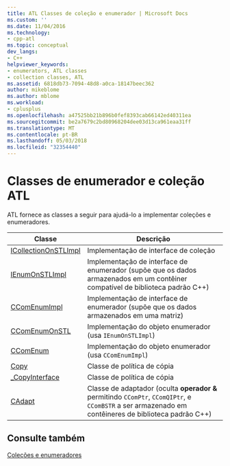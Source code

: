 ```yaml
---
title: ATL Classes de coleção e enumerador | Microsoft Docs
ms.custom: ''
ms.date: 11/04/2016
ms.technology:
- cpp-atl
ms.topic: conceptual
dev_langs:
- C++
helpviewer_keywords:
- enumerators, ATL classes
- collection classes, ATL
ms.assetid: 6818db73-7094-48d8-a0ca-18147beec362
author: mikeblome
ms.author: mblome
ms.workload:
- cplusplus
ms.openlocfilehash: a47525bb21b896b0fef8393cab66142ed40311ea
ms.sourcegitcommit: be2a7679c2bd80968204dee03d13ca961eaa31ff
ms.translationtype: MT
ms.contentlocale: pt-BR
ms.lasthandoff: 05/03/2018
ms.locfileid: "32354440"
---
```

# <a name="atl-collection-and-enumerator-classes"></a>Classes de enumerador e coleção ATL
ATL fornece as classes a seguir para ajudá-lo a implementar coleções e enumeradores.  
  
|Classe|Descrição|  
|-----------|-----------------|  
|[ICollectionOnSTLImpl](../atl/reference/icollectiononstlimpl-class.md)|Implementação de interface de coleção|  
|[IEnumOnSTLImpl](../atl/reference/ienumonstlimpl-class.md)|Implementação de interface de enumerador (supõe que os dados armazenados em um contêiner compatível de biblioteca padrão C++)|  
|[CComEnumImpl](../atl/reference/ccomenumimpl-class.md)|Implementação de interface de enumerador (supõe que os dados armazenados em uma matriz)|  
|[CComEnumOnSTL](../atl/reference/ccomenumonstl-class.md)|Implementação do objeto enumerador (usa `IEnumOnSTLImpl`)|  
|[CComEnum](../atl/reference/ccomenum-class.md)|Implementação do objeto enumerador (usa `CComEnumImpl`)|  
|[Copy](../atl/atl-copy-policy-classes.md)|Classe de política de cópia|  
|[_CopyInterface](../atl/atl-copy-policy-classes.md)|Classe de política de cópia|  
|[CAdapt](../atl/reference/cadapt-class.md)|Classe de adaptador (oculta **operador &** permitindo `CComPtr`, `CComQIPtr`, e `CComBSTR` a ser armazenado em contêineres de biblioteca padrão C++)|  
  
## <a name="see-also"></a>Consulte também  
 [Coleções e enumeradores](../atl/atl-collections-and-enumerators.md)

